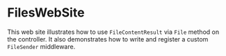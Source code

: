 FilesWebSite
===

This web site illustrates how to use `FileContentResult` via `File` method on the controller. It also demonstrates
how to write and register a custom `FileSender` middleware. 
